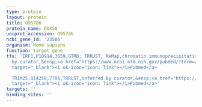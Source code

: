 ```yaml
---
type: protein
layout: protein
title: O95786
protein_name: DDX58
uniprot_accession: O95786
ncbi_gene_id: '23586'
organism: Homo sapiens
function: target gene
tfs: 'IRF1,P10914,3659,GTRD; TRRUST; ReMap,chromatin immunoprecipitation assay; inferred
  by curator,&ensp;<a href="https://www.ncbi.nlm.nih.gov/pubmed/?term=22391244%5Buid%5D"
  target="_blank"><i uk-icon="icon: link"></i>Pubmed</a>

  TRIM25,Q14258,7706,TRRUST,inferred by curator,&ensp;<a href="https://www.ncbi.nlm.nih.gov/pubmed/?term=21292167%5Buid%5D"
  target="_blank"><i uk-icon="icon: link"></i>Pubmed</a>'
targets: ''
binding_sites: ''
---
```

